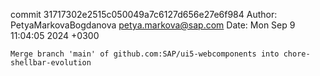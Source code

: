 commit 31717302e2515c050049a7c6127d656e27e6f984
Author: PetyaMarkovaBogdanova <petya.markova@sap.com>
Date:   Mon Sep 9 11:04:05 2024 +0300

    Merge branch 'main' of github.com:SAP/ui5-webcomponents into chore-shellbar-evolution
